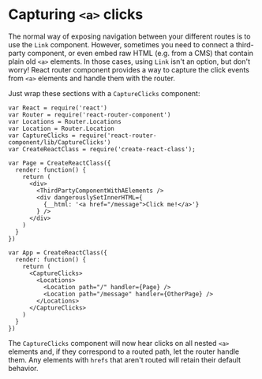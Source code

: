 # Capturing `<a>` clicks

The normal way of exposing navigation between your different routes is to use
the `Link` component. However, sometimes you need to connect a third-party
component, or even embed raw HTML (e.g. from a CMS) that contain plain old `<a>`
elements. In those cases, using `Link` isn't an option, but don't worry! React
router component provides a way to capture the click events from `<a>` elements
and handle them with the router.

Just wrap these sections with a `CaptureClicks` component:

    var React = require('react')
    var Router = require('react-router-component')
    var Locations = Router.Locations
    var Location = Router.Location
    var CaptureClicks = require('react-router-component/lib/CaptureClicks')
    var CreateReactClass = require('create-react-class');

    var Page = CreateReactClass({
      render: function() {
        return (
          <div>
            <ThirdPartyComponentWithAElements />
            <div dangerouslySetInnerHTML={
              {__html: '<a href="/message">Click me!</a>'}
            } />
          </div>
        )
      }
    })

    var App = CreateReactClass({
      render: function() {
        return (
          <CaptureClicks>
            <Locations>
              <Location path="/" handler={Page} />
              <Location path="/message" handler={OtherPage} />
            </Locations>
          </CaptureClicks>
        )
      }
    })

The `CaptureClicks` component will now hear clicks on all nested `<a>` elements
and, if they correspond to a routed path, let the router handle them. Any
elements with `hrefs` that aren't routed will retain their default behavior.
